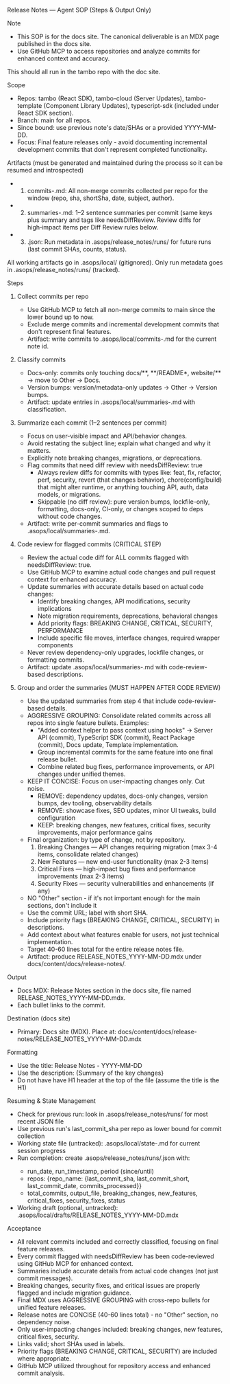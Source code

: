 Release Notes — Agent SOP (Steps & Output Only)

Note

- This SOP is for the docs site. The canonical deliverable is an MDX page published in the docs site.
- Use GitHub MCP to access repositories and analyze commits for enhanced context and accuracy.

This should all run in the tambo repo with the doc site.

Scope

- Repos: tambo (React SDK), tambo-cloud (Server Updates), tambo-template (Component Library Updates), typescript-sdk (included under React SDK section).
- Branch: main for all repos.
- Since bound: use previous note's date/SHAs or a provided YYYY-MM-DD.
- Focus: Final feature releases only - avoid documenting incremental development commits that don't represent completed functionality.

Artifacts (must be generated and maintained during the process so it can be resumed and introspected)

- 1. commits-<YYYY-MM-DD>.md: All non-merge commits collected per repo for the window (repo, sha, shortSha, date, subject, author).
- 2. summaries-<YYYY-MM-DD>.md: 1–2 sentence summaries per commit (same keys plus summary and tags like needsDiffReview. Review diffs for high‑impact items per Diff Review rules below.
- 3. <YYYY-MM-DD>.json: Run metadata in .asops/release_notes/runs/ for future runs (last commit SHAs, counts, status).

All working artifacts go in .asops/local/ (gitignored). Only run metadata goes in .asops/release_notes/runs/ (tracked).

Steps

1. Collect commits per repo
   - Use GitHub MCP to fetch all non-merge commits to main since the lower bound up to now.
   - Exclude merge commits and incremental development commits that don't represent final features.
   - Artifact: write commits to .asops/local/commits-<YYYY-MM-DD>.md for the current note id.

2. Classify commits
   - Docs-only: commits only touching docs/**, **/README\*, website/\*\* → move to Other → Docs.
   - Version bumps: version/metadata-only updates → Other → Version bumps.
   - Artifact: update entries in .asops/local/summaries-<YYYY-MM-DD>.md with classification.

3. Summarize each commit (1–2 sentences per commit)
   - Focus on user-visible impact and API/behavior changes.
   - Avoid restating the subject line; explain what changed and why it matters.
   - Explicitly note breaking changes, migrations, or deprecations.
   - Flag commits that need diff review with needsDiffReview: true
     - Always review diffs for commits with types like: feat, fix, refactor, perf, security, revert (that changes behavior), chore(config/build) that might alter runtime, or anything touching API, auth, data models, or migrations.
     - Skippable (no diff review): pure version bumps, lockfile-only, formatting, docs-only, CI-only, or changes scoped to deps without code changes.
   - Artifact: write per-commit summaries and flags to .asops/local/summaries-<YYYY-MM-DD>.md.

4. Code review for flagged commits (CRITICAL STEP)
   - Review the actual code diff for ALL commits flagged with needsDiffReview: true.
   - Use GitHub MCP to examine actual code changes and pull request context for enhanced accuracy.
   - Update summaries with accurate details based on actual code changes:
     - Identify breaking changes, API modifications, security implications
     - Note migration requirements, deprecations, behavioral changes
     - Add priority flags: BREAKING CHANGE, CRITICAL, SECURITY, PERFORMANCE
     - Include specific file moves, interface changes, required wrapper components
   - Never review dependency-only upgrades, lockfile changes, or formatting commits.
   - Artifact: update .asops/local/summaries-<YYYY-MM-DD>.md with code-review-based descriptions.

5. Group and order the summaries (MUST HAPPEN AFTER CODE REVIEW)
   - Use the updated summaries from step 4 that include code-review-based details.
   - AGGRESSIVE GROUPING: Consolidate related commits across all repos into single feature bullets. Examples:
     - "Added context helper to pass context using hooks" → Server API (commit), TypeScript SDK (commit), React Package (commit), Docs update, Template implementation.
     - Group incremental commits for the same feature into one final release bullet.
     - Combine related bug fixes, performance improvements, or API changes under unified themes.
   - KEEP IT CONCISE: Focus on user-impacting changes only. Cut noise.
     - REMOVE: dependency updates, docs-only changes, version bumps, dev tooling, observability details
     - REMOVE: showcase fixes, SEO updates, minor UI tweaks, build configuration
     - KEEP: breaking changes, new features, critical fixes, security improvements, major performance gains
   - Final organization: by type of change, not by repository.
     1. Breaking Changes — API changes requiring migration (max 3-4 items, consolidate related changes)
     2. New Features — new end-user functionality (max 2-3 items)
     3. Critical Fixes — high-impact bug fixes and performance improvements (max 2-3 items)
     4. Security Fixes — security vulnerabilities and enhancements (if any)
   - NO "Other" section - if it's not important enough for the main sections, don't include it
   - Use the commit URL; label with short SHA.
   - Include priority flags (BREAKING CHANGE, CRITICAL, SECURITY) in descriptions.
   - Add context about what features enable for users, not just technical implementation.
   - Target 40-60 lines total for the entire release notes file.
   - Artifact: produce RELEASE_NOTES_YYYY-MM-DD.mdx under docs/content/docs/release-notes/.

Output

- Docs MDX: Release Notes section in the docs site, file named RELEASE_NOTES_YYYY-MM-DD.mdx.
- Each bullet links to the commit.

Destination (docs site)

- Primary: Docs site (MDX). Place at: docs/content/docs/release-notes/RELEASE_NOTES_YYYY-MM-DD.mdx

Formatting

- Use the title: Release Notes - YYYY-MM-DD
- Use the description: {Summary of the key changes}
- Do not have have H1 header at the top of the file (assume the title is the H1)

Resuming & State Management

- Check for previous run: look in .asops/release_notes/runs/ for most recent JSON file
- Use previous run's last_commit_sha per repo as lower bound for commit collection
- Working state file (untracked): .asops/local/state-<YYYY-MM-DD>.md for current session progress
- Run completion: create .asops/release_notes/runs/<YYYY-MM-DD>.json with:
  - run_date, run_timestamp, period (since/until)
  - repos: {repo_name: {last_commit_sha, last_commit_short, last_commit_date, commits_processed}}
  - total_commits, output_file, breaking_changes, new_features, critical_fixes, security_fixes, status
- Working draft (optional, untracked): .asops/local/drafts/RELEASE_NOTES_YYYY-MM-DD.mdx

Acceptance

- All relevant commits included and correctly classified, focusing on final feature releases.
- Every commit flagged with needsDiffReview has been code-reviewed using GitHub MCP for enhanced context.
- Summaries include accurate details from actual code changes (not just commit messages).
- Breaking changes, security fixes, and critical issues are properly flagged and include migration guidance.
- Final MDX uses AGGRESSIVE GROUPING with cross-repo bullets for unified feature releases.
- Release notes are CONCISE (40-60 lines total) - no "Other" section, no dependency noise.
- Only user-impacting changes included: breaking changes, new features, critical fixes, security.
- Links valid; short SHAs used in labels.
- Priority flags (BREAKING CHANGE, CRITICAL, SECURITY) are included where appropriate.
- GitHub MCP utilized throughout for repository access and enhanced commit analysis.
